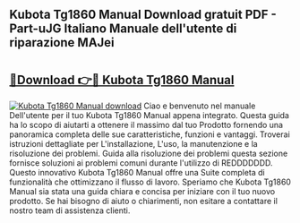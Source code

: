 ## Kubota Tg1860 Manual Download gratuit PDF - Part-uJG Italiano Manuale dell'utente di riparazione MAJei

# <h2><a href="http://df9lkug.blite.top/?on=Kubota+Tg1860+Manual">🔗Download 👉🔴 Kubota Tg1860 Manual</a></h2>

[![Kubota Tg1860 Manual download](https://i.imgur.com/lujVjoI.png)](http://df9lkug.blite.top/?on=Kubota+Tg1860+Manual)
Ciao e benvenuto nel manuale Dell'utente per il tuo Kubota Tg1860 Manual appena integrato. Questa guida ha lo scopo di aiutarti a ottenere il massimo dal tuo Prodotto fornendo una panoramica completa delle sue caratteristiche, funzioni e vantaggi. Troverai istruzioni dettagliate per L'installazione, L'uso, la manutenzione e la risoluzione dei problemi. Guida alla risoluzione dei problemi questa sezione fornisce soluzioni ai problemi comuni durante l'utilizzo di REDDDDDDD. Questo innovativo Kubota Tg1860 Manual offre una Suite completa di funzionalità che ottimizzano il flusso di lavoro. Speriamo che Kubota Tg1860 Manual sia stata una guida chiara e concisa per iniziare con il tuo nuovo prodotto. Se hai bisogno di aiuto o chiarimenti, non esitare a contattare il nostro team di assistenza clienti.

